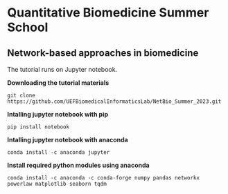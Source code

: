 <!--- NetBio_Summer_2023 --->

# Quantitative Biomedicine Summer School
## Network-based approaches in biomedicine 

The tutorial runs on Jupyter notebook.

<b>Downloading the tutorial materials</b>
    
    git clone https://github.com/UEFBiomedicalInformaticsLab/NetBio_Summer_2023.git

<b>Intalling jupyter notebook with pip</b>
    
    pip install notebook

<b>Intalling jupyter notebook with anaconda</b>
    
    conda install -c anaconda jupyter


<b>Install required python modules using anaconda</b>

    conda install -c anaconda -c conda-forge numpy pandas networkx powerlaw matplotlib seaborn tqdm